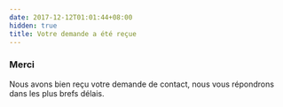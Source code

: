 ```yaml
---
date: 2017-12-12T01:01:44+08:00
hidden: true
title: Votre demande a été reçue
---
```

### Merci
Nous avons bien reçu votre demande de contact, nous vous répondrons dans les plus brefs délais.
